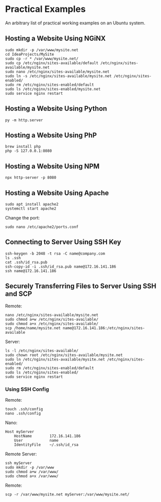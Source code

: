# Practical Examples

An arbitrary list of practical working examples on an Ubuntu system.

## Hosting a Website Using NGiNX

```
sudo mkdir -p /var/www/mysite.net
cd IdeaProjects/MySite
sudo cp -r * /var/www/mysite.net/
sudo cp /etc/nginx/sites-available/default /etc/nginx/sites-available/mysite.net
sudo nano /etc/nginx/sites-available/mysite.net
sudo ln -s /etc/nginx/sites-available/mysite.net /etc/nginx/sites-enabled/
sudo rm /etc/nginx/sites-enabled/default
sudo ls /etc/nginx/sites-enabled/mysite.net
sudo service nginx restart
```

## Hosting a Website Using Python

```
py -m http.server
```

## Hosting a Website Using PhP

```
brew install php
php -S 127.0.0.1:8080
```

## Hosting a Website Using NPM

```
npx http-server -p 8080
```

## Hosting a Website Using Apache

```
sudo apt install apache2
systemctl start apache2
```

 Change the port:

```
sudo nano /etc/apache2/ports.conf
```


## Connecting to Server Using SSH Key

```
ssh-keygen -b 2048 -t rsa -C name@company.com
ls .ssh
cat .ssh/id_rsa.pub
ssh-copy-id -i .ssh/id_rsa.pub name@172.16.141.186
ssh name@172.16.141.186
```


## Securely Transferring Files to Server Using SSH and SCP

Remote:
```
nano /etc/nginx/sites-available/mysite.net
sudo chmod a+w /etc/nginx/sites-available/
sudo chmod a+x /etc/nginx/sites-available/
scp /home/name/mysite.net name@172.16.141.186:/etc/nginx/sites-available
```

Server:
```
ls -l /etc/nginx/sites-available/
sudo chown root /etc/nginx/sites-available/mysite.net
sudo ln /etc/nginx/sites-available/mysite.net /etc/nginx/sites-enabled/
sudo rm /etc/nginx/sites-enabled/default
sudo ls /etc/nginx/sites-enabled/
sudo service nginx restart
```

### Using SSH Config
Remote:
```
touch .ssh/config
nano .ssh/config
```

Nano:
```
Host myServer
    HostName        172.16.141.186
    User            name
    IdentityFile    ~/.ssh/id_rsa
```

Remote Server:
```
ssh myServer
sudo mkdir -p /var/www
sudo chmod a+w /var/www/
sudo chmod a+x /var/www/
```

Remote:
```
scp -r /var/www/mysite.net myServer:/var/www/mysite.net/
```